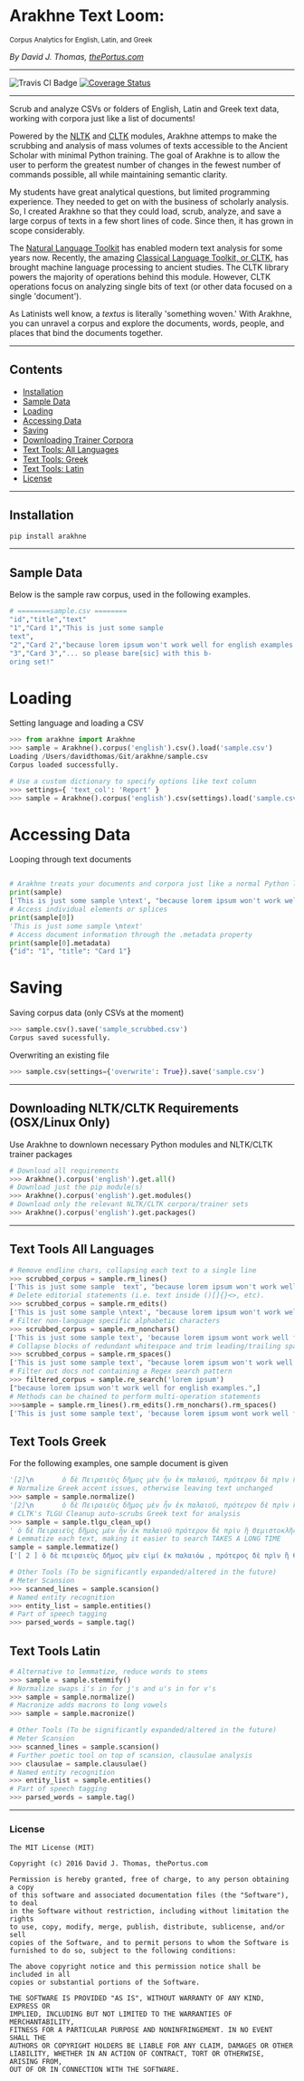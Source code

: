# Arakhne Text Loom:

<small>Corpus Analytics for English, Latin, and Greek</small>

*By David J. Thomas, [thePortus.com](http://theportus.com/)*

---

![Travis CI Badge](https://travis-ci.org/thePortus/arakhne.svg?branch=master)
[![Coverage Status](https://coveralls.io/repos/github/thePortus/arakhne/badge.svg?branch=master)](https://coveralls.io/github/thePortus/arakhne?branch=master)

---

Scrub and analyze CSVs or folders of English, Latin and Greek text data, working with corpora just like a list of documents!

Powered by the [NLTK](http://www.nltk.org/) and [CLTK](https://github.com/cltk/cltk) modules, Arakhne attemps to make the scrubbing and analysis of mass volumes of texts accessible to the Ancient Scholar with minimal Python training. The goal of Arakhne is to allow the user to perform the greatest number of changes in the fewest number of commands possible, all while maintaining semantic clarity.

My students have great analytical questions, but limited programming experience. They needed to get on with the business of scholarly analysis. So, I created Arakhne so that they could load, scrub, analyze, and save a large corpus of texts in a few short lines of code. Since then, it has grown in scope considerably.

The [Natural Language Toolkit](https://nltk.org) has enabled modern text analysis for some years now. Recently, the amazing [Classical Language Toolkit, or CLTK](http://cltk.org), has brought machine language processing to ancient studies. The CLTK library powers the majority of operations behind this module. However, CLTK operations focus on analyzing single bits of text (or other data focused on a single 'document').

As Latinists well know, a *textus* is literally 'something woven.' With Arakhne, you can unravel a corpus and explore the documents, words, people, and places that bind the documents together.

---

## Contents
* [Installation](#installation)
* [Sample Data](#sample-data)
* [Loading](#loading)
* [Accessing Data](#accessing-data)
* [Saving](#saving)
* [Downloading Trainer Corpora](#downloading-trainer-corpora)
* [Text Tools: All Languages](#text-tools-all-languages)
* [Text Tools: Greek](#text-tools-greek)
* [Text Tools: Latin](#text-tools-latin)
* [License](#license)

---

## Installation

``` python
pip install arakhne
```

---

## Sample Data

Below is the sample raw corpus, used in the following examples.
``` bash
# ========sample.csv ========
"id","title","text"
"1","Card 1","This is just some sample 
text",
"2","Card 2","because lorem ipsum won't work well for english examples."
"3","Card 3","... so please bare[sic] with this b-
oring set!"
```


# Loading

Setting language and loading a CSV
``` python
>>> from arakhne import Arakhne
>>> sample = Arakhne().corpus('english').csv().load('sample.csv')
Loading /Users/davidthomas/Git/arakhne/sample.csv
Corpus loaded successfully.

# Use a custom dictionary to specify options like text column
>>> settings={ 'text_col': 'Report' }
>>> sample = Arakhne().corpus('english').csv(settings).load('sample.csv')
```

# Accessing Data

Looping through text documents
``` python

# Arakhne treats your documents and corpora just like a normal Python list
print(sample)
['This is just some sample \ntext', "because lorem ipsum won't work well for english examples.", '...    so please bare[sic] with this b-\noring set!']
# Access individual elements or splices
print(sample[0])
'This is just some sample \ntext'
# Access document information through the .metadata property
print(sample[0].metadata)
{"id": "1", "title": "Card 1"}
```

# Saving
Saving corpus data (only CSVs at the moment)
``` python
>>> sample.csv().save('sample_scrubbed.csv')
Corpus saved sucessfully.
```
Overwriting an existing file
``` python
>>> sample.csv(settings={'overwrite': True}).save('sample.csv')
```

---

## Downloading NLTK/CLTK Requirements (OSX/Linux Only)

Use Arakhne to downlown necessary Python modules and NLTK/CLTK trainer packages
``` python
# Download all requirements
>>> Arakhne().corpus('english').get.all()
# Download just the pip module(s)
>>> Arakhne().corpus('english').get.modules()
# Download only the relevant NLTK/CLTK corpora/trainer sets
>>> Arakhne().corpus('english').get.packages()
```

---

## Text Tools All Languages

``` python
# Remove endline chars, collapsing each text to a single line
>>> scrubbed_corpus = sample.rm_lines()
['This is just some sample  text', "because lorem ipsum won't work well for english examples.", '...    so please bare[sic] with this boring set!']
# Delete editorial statements (i.e. text inside ()[]{}<>, etc).
>>> scrubbed_corpus = sample.rm_edits()
['This is just some sample \ntext', "because lorem ipsum won't work well for english examples.", '...    so please bare with this b-\noring set!']
# Filter non-language specific alphabetic characters
>>> scrubbed_corpus = sample.rm_nonchars()
['This is just some sample text', 'because lorem ipsum wont work well for english examples', '    so please baresic with this boring set']s
# Collapse blocks of redundant whitespace and trim leading/trailing spaces
>>> scrubbed_corpus = sample.rm_spaces()
['This is just some sample text', "because lorem ipsum won't work well for english examples.", '... so please bare[sic] with this b- oring set!']
# Filter out docs not containing a Regex search pattern
>>> filtered_corpus = sample.re_search('lorem ipsum')
["because lorem ipsum won't work well for english examples.",]
# Methods can be chained to perform multi-operation statements
>>>sample = sample.rm_lines().rm_edits().rm_nonchars().rm_spaces()
['This is just some sample text', 'because lorem ipsum wont work well for english examples', 'so please bare with this boring set']
```

## Text Tools Greek

For the following examples, one sample document is given
``` python
'[2]\n       ὁ δὲ Πειραιεὺς δῆμος μὲν ἦν ἐκ παλαιοῦ, πρότερον δὲ πρὶν ἢ Θεμιστοκλῆς Ἀθηναίοις ἦρξεν ἐπίνειον οὐκ ἦν: Φαληρὸν δέ—ταύτῃ γὰρ ἐλάχιστον ἀπέχει τῆς πόλεως ἡ θάλασσα—'
# Normalize Greek accent issues, otherwise leaving text unchanged
>>> sample = sample.normalize()
'[2]\n       ὁ δὲ Πειραιεὺς δῆμος μὲν ἦν ἐκ παλαιοῦ, πρότερον δὲ πρὶν ἢ Θεμιστοκλῆς Ἀθηναίοις ἦρξεν ἐπίνειον οὐκ ἦν: Φαληρὸν δέ—ταύτῃ γὰρ ἐλάχιστον ἀπέχει τῆς πόλεως ἡ θάλασσα—'
# CLTK's TLGU Cleanup auto-scrubs Greek text for analysis
>>> sample = sample.tlgu_clean_up()
' ὁ δὲ Πειραιεὺς δῆμος μὲν ἦν ἐκ παλαιοῦ πρότερον δὲ πρὶν ἢ Θεμιστοκλῆς Ἀθηναίοις ἦρξεν ἐπίνειον οὐκ ἦν Φαληρὸν δέ—ταύτῃ γὰρ ἐλάχιστον ἀπέχει τῆς πόλεως ἡ θάλασσα—'
# Lemmatize each text, making it easier to search TAKES A LONG TIME
sample = sample.lemmatize()
['[ 2 ] ὁ δὲ πειραιεὺς δῆμος μὲν εἰμί ἐκ παλαιόω , πρότερος δὲ πρὶν ἢ θεμιστοκλέης ἀθηναῖος ἄρχω ἐπίνειον οὐ εἰμί : φαληρὸν δέ—ταύτῃ γὰρ ἐλάχιστος ἀπέχω ὁ πόλις ὁ θάλασσα—']

# Other Tools (To be significantly expanded/altered in the future)
# Meter Scansion
>>> scanned_lines = sample.scansion()
# Named entity recognition
>>> entity_list = sample.entities()
# Part of speech tagging
>>> parsed_words = sample.tag()
```

## Text Tools Latin

``` python
# Alternative to lemmatize, reduce words to stems
>>> sample = sample.stemmify()
# Normalize swaps i's in for j's and u's in for v's
>>> sample = sample.normalize()
# Macronize adds macrons to long vowels
>>> sample = sample.macronize()

# Other Tools (To be significantly expanded/altered in the future)
# Meter Scansion
>>> scanned_lines = sample.scansion()
# Further poetic tool on top of scansion, clausulae analysis
>>> clausulae = sample.clausulae()
# Named entity recognition
>>> entity_list = sample.entities()
# Part of speech tagging
>>> parsed_words = sample.tag()
```

---

### License
```
The MIT License (MIT)

Copyright (c) 2016 David J. Thomas, thePortus.com

Permission is hereby granted, free of charge, to any person obtaining a copy
of this software and associated documentation files (the "Software"), to deal
in the Software without restriction, including without limitation the rights
to use, copy, modify, merge, publish, distribute, sublicense, and/or sell
copies of the Software, and to permit persons to whom the Software is
furnished to do so, subject to the following conditions:

The above copyright notice and this permission notice shall be included in all
copies or substantial portions of the Software.

THE SOFTWARE IS PROVIDED "AS IS", WITHOUT WARRANTY OF ANY KIND, EXPRESS OR
IMPLIED, INCLUDING BUT NOT LIMITED TO THE WARRANTIES OF MERCHANTABILITY,
FITNESS FOR A PARTICULAR PURPOSE AND NONINFRINGEMENT. IN NO EVENT SHALL THE
AUTHORS OR COPYRIGHT HOLDERS BE LIABLE FOR ANY CLAIM, DAMAGES OR OTHER
LIABILITY, WHETHER IN AN ACTION OF CONTRACT, TORT OR OTHERWISE, ARISING FROM,
OUT OF OR IN CONNECTION WITH THE SOFTWARE.
```
